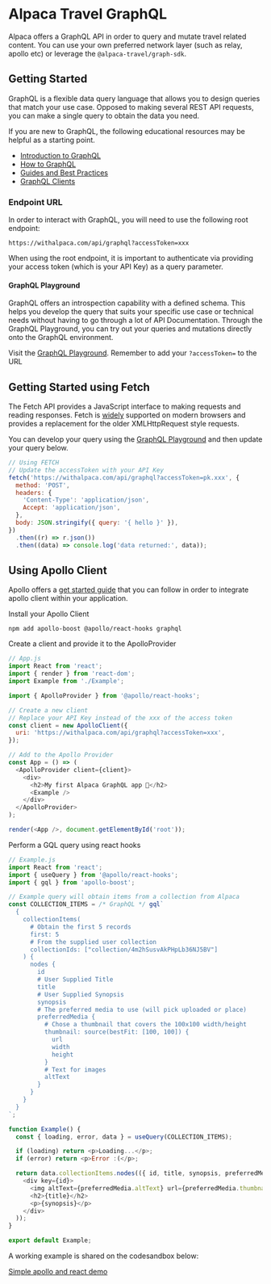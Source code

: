 # Alpaca Travel GraphQL

Alpaca offers a GraphQL API in order to query and mutate travel related content. You can use your own preferred network layer (such as relay, apollo etc) or leverage the `@alpaca-travel/graph-sdk`.

## Getting Started

GraphQL is a flexible data query language that allows you to design queries that match your use case.
Opposed to making several REST API requests, you can make a single query to obtain the data you need.

If you are new to GraphQL, the following educational resources may be helpful as a starting point.

- [Introduction to GraphQL](https://graphql.org/learn/)
- [How to GraphQL](https://www.howtographql.com/)
- [Guides and Best Practices](https://www.graphql.com/guides/)
- [GraphQL Clients](https://graphql.org/graphql-js/graphql-clients/)

### Endpoint URL

In order to interact with GraphQL, you will need to use the following root endpoint:

```
https://withalpaca.com/api/graphql?accessToken=xxx
```

When using the root endpoint, it is important to authenticate via providing your access token (which is your API Key)
as a query parameter.

#### GraphQL Playground

GraphQL offers an introspection capability with a defined schema. This helps you develop the query that suits your specific use case or technical needs
without having to go through a lot of API Documentation. Through the GraphQL Playground, you can try out your queries
and mutations directly onto the GraphQL environment.

Visit the [GraphQL Playground](https://withalpaca.com/api/graphql). Remember to add your `?accessToken=` to the URL

## Getting Started using Fetch

The Fetch API provides a JavaScript interface to making requests and reading responses. Fetch is [widely](https://caniuse.com/#feat=fetch) supported on modern browsers and provides a replacement for the older XMLHttpRequest style requests.

You can develop your query using the [GraphQL Playground](https://withalpaca.com/api/graphql) and then update your query below.

```javascript
// Using FETCH
// Update the accessToken with your API Key
fetch('https://withalpaca.com/api/graphql?accessToken=pk.xxx', {
  method: 'POST',
  headers: {
    'Content-Type': 'application/json',
    Accept: 'application/json',
  },
  body: JSON.stringify({ query: '{ hello }' }),
})
  .then((r) => r.json())
  .then((data) => console.log('data returned:', data));
```

## Using Apollo Client

Apollo offers a [get started guide](https://www.apollographql.com/docs/react/get-started/) that you can follow in order to integrate apollo client within your application.

Install your Apollo Client

```shell
npm add apollo-boost @apollo/react-hooks graphql
```

Create a client and provide it to the ApolloProvider

```javascript
// App.js
import React from 'react';
import { render } from 'react-dom';
import Example from './Example';

import { ApolloProvider } from '@apollo/react-hooks';

// Create a new client
// Replace your API Key instead of the xxx of the access token
const client = new ApolloClient({
  uri: 'https://withalpaca.com/api/graphql?accessToken=xxx',
});

// Add to the Apollo Provider
const App = () => (
  <ApolloProvider client={client}>
    <div>
      <h2>My first Alpaca GraphQL app 🚀</h2>
      <Example />
    </div>
  </ApolloProvider>
);

render(<App />, document.getElementById('root'));
```

Perform a GQL query using react hooks

```javascript
// Example.js
import React from 'react';
import { useQuery } from '@apollo/react-hooks';
import { gql } from 'apollo-boost';

// Example query will obtain items from a collection from Alpaca
const COLLECTION_ITEMS = /* GraphQL */ gql`
  {
    collectionItems(
      # Obtain the first 5 records
      first: 5
      # From the supplied user collection
      collectionIds: ["collection/4m2hSusvAkPHpLb36NJ5BV"]
    ) {
      nodes {
        id
        # User Supplied Title
        title
        # User Supplied Synopsis
        synopsis
        # The preferred media to use (will pick uploaded or place)
        preferredMedia {
          # Chose a thumbnail that covers the 100x100 width/height
          thumbnail: source(bestFit: [100, 100]) {
            url
            width
            height
          }
          # Text for images
          altText
        }
      }
    }
  }
`;

function Example() {
  const { loading, error, data } = useQuery(COLLECTION_ITEMS);

  if (loading) return <p>Loading...</p>;
  if (error) return <p>Error :(</p>;

  return data.collectionItems.nodes(({ id, title, synopsis, preferredMedia }) => (
    <div key={id}>
      <img altText={preferredMedia.altText} url={preferredMedia.thumbnail.url} />
      <h2>{title}</h2>
      <p>{synopsis}</p>
    </div>
  ));
}

export default Example;
```

A working example is shared on the codesandbox below:

[Simple apollo and react demo](https://codesandbox.io/s/silly-ives-xky2i?file=/src/Items.js)
